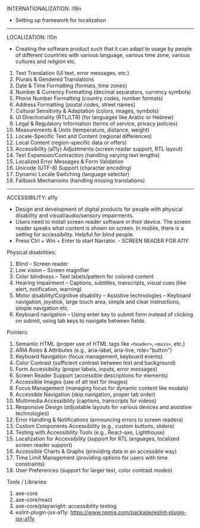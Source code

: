 INTERNATIONALIZATION: i18n

- Setting up framework for localization

---

LOCALIZATION: l10n

- Creating the software product such that it can adapt to usage by people of different countries with various language, various time zone, various cultures and religion etc.

1. Text Translation (UI text, error messages, etc.)
2. Plurals & Gendered Translations
3. Date & Time Formatting (formats, time zones)
4. Number & Currency Formatting (decimal separators, currency symbols)
5. Phone Number Formatting (country codes, number formats)
6. Address Formatting (postal codes, street names)
7. Cultural Sensitivity & Adaptation (colors, images, symbols)
8. UI Directionality (RTL/LTR) (for languages like Arabic or Hebrew)
9. Legal & Regulatory Information (terms of service, privacy policies)
10. Measurements & Units (temperature, distance, weight)
11. Locale-Specific Text and Content (regional differences)
12. Local Content (region-specific data or offers)
13. Accessibility (a11y) Adjustments (screen reader support, RTL layout)
14. Text Expansion/Contraction (handling varying text lengths)
15. Localized Error Messages & Form Validation
16. Unicode (UTF-8) Support (character encoding)
17. Dynamic Locale Switching (language selector)
18. Fallback Mechanisms (handling missing translations)

---

ACCESSIBILITY: a11y

- Design and development of digital products for people with physical disability and visual/audio/sensory impairments.
- Users need to install screen reader software in their device. The screen reader speaks what content is shown on screen. In mobile, there is a setting for accessibility. Helpful for blind people.
- Press Ctrl + Win + Enter to start Narrator. - SCREEN READER FOR A11Y

Physical disabilities:

1. Blind – Screen reader
2. Low vision – Screen magnifier
3. Color blindness – Text labels/pattern for colored content
4. Hearing impairment – Captions, subtitles, transcripts, visual cues (like alert, notification, warning)
5. Motor disability/Cognitive disability – Assistive technologies – Keyboard navigation, joystick, large touch area, simple and clear instructions, simple navigation etc.
6. Keyboard navigation – Using enter key to submit form instead of clicking on submit, using tab keys to navigate between fields.

Pointers:

1. Semantic HTML (proper use of HTML tags like `<header>`, `<main>`, etc.)
2. ARIA Roles & Attributes (e.g., aria-label, aria-live, role="button")
3. Keyboard Navigation (focus management, keyboard events)
4. Color Contrast (sufficient contrast between text and background)
5. Form Accessibility (proper labels, inputs, error messages)
6. Screen Reader Support (accessible descriptions for elements)
7. Accessible Images (use of alt text for images)
8. Focus Management (managing focus for dynamic content like modals)
9. Accessible Navigation (skip navigation, proper tab order)
10. Multimedia Accessibility (captions, transcripts for videos)
11. Responsive Design (adjustable layouts for various devices and assistive technologies)
12. Error Handling & Notifications (announcing errors to screen readers)
13. Custom Components Accessibility (e.g., custom buttons, sliders)
14. Testing with Accessibility Tools (e.g., React-axe, Lighthouse)
15. Localization for Accessibility (support for RTL languages, localized screen reader support)
16. Accessible Charts & Graphs (providing data in an accessible way)
17. Time Limit Management (providing options for users with time constraints)
18. User Preferences (support for larger text, color contrast modes)

Tools / Libraries:

1. axe-core
2. axe-core/react
3. axe-core/playwright: accessibility testing
4. eslint-plugin-jsx-a11y: https://www.npmjs.com/package/eslint-plugin-jsx-a11y
